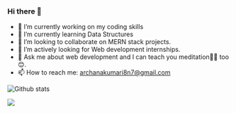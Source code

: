 ### Hi there 👋

<!--
**Archana550/Archana550** is a ✨ _special_ ✨ repository because its `README.md` (this file) appears on your GitHub profile.

Here are some ideas to get you started:
-->

- 🔭 I’m currently working on my coding skills
- 🌱 I’m currently learning Data Structures
- 👯 I’m looking to collaborate on MERN stack projects.
- 🤔 I’m actively looking for Web development internships.
- 💬 Ask me about web development and I can teach you meditation🧎‍♂️ too😊.
- 📫 How to reach me: archanakumari8n7@gmail.com

![Github stats](https://github-readme-stats.vercel.app/api?username=Archana550)
</br>


         
         
         

</code>

![](https://komarev.com/ghpvc/?username=Archana550&color=orange)
